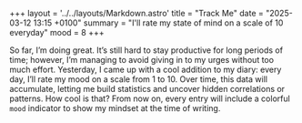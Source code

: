 +++
layout = '../../layouts/Markdown.astro'
title = "Track Me"
date = "2025-03-12 13:15 +0100"
summary = "I'll rate my state of mind on a scale of 10 everyday"
mood = 8
+++

So far, I’m doing great. It’s still hard to stay productive for long periods of time; however, I’m managing to avoid giving in to my urges without too much effort. Yesterday, I came up with a cool addition to my diary: every day, I’ll rate my mood on a scale from 1 to 10. Over time, this data will accumulate, letting me build statistics and uncover hidden correlations or patterns. How cool is that? From now on, every entry will include a colorful `mood` indicator to show my mindset at the time of writing.
